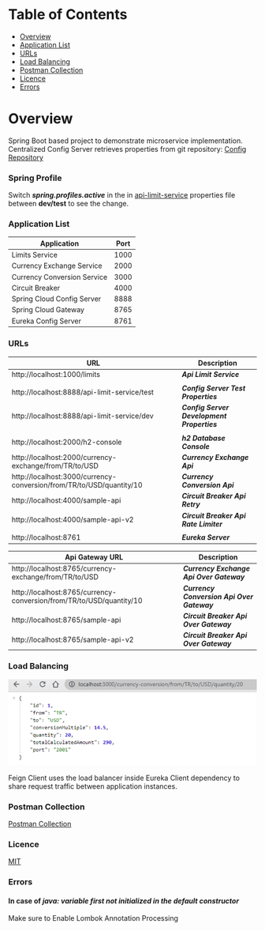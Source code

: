 # Table of Contents
- [Overview](#overview)
- [Application List](#application-list)
- [URLs](#urls)
- [Load Balancing](#load-balancing)
- [Postman Collection](#postman-collection)
- [Licence](#licence)
- [Errors](#errors)

# Overview
Spring Boot based project to demonstrate microservice implementation.
Centralized Config Server retrieves properties from git repository: [Config Repository](https://github.com/muratcanabay/config-repo)

### Spring Profile
Switch ***spring.profiles.active*** in the in [api-limit-service](api-limit-service/src/main/resources/application.yaml) properties file between **dev/test** to see the change.

### Application List

| Application                 | Port |
|-----------------------------|------|
| Limits Service              | 1000 |
| Currency Exchange Service   | 2000 |
| Currency Conversion Service | 3000 |
| Circuit Breaker             | 4000 |
| Spring Cloud Config Server  | 8888 |
| Spring Cloud Gateway        | 8765 |
| Eureka Config Server        | 8761 |

### URLs

| URL                                                                  | Description                                |
|----------------------------------------------------------------------|--------------------------------------------|
| http://localhost:1000/limits                                         | ***Api Limit Service***                    |
|                                                                      |                                            |
| http://localhost:8888/api-limit-service/test                         | ***Config Server Test Properties***        |
| http://localhost:8888/api-limit-service/dev                          | ***Config Server Development Properties*** |
|                                                                      |                                            |
| http://localhost:2000/h2-console                                     | ***h2 Database Console***                  |
| http://localhost:2000/currency-exchange/from/TR/to/USD               | ***Currency Exchange Api***                |
| http://localhost:3000/currency-conversion/from/TR/to/USD/quantity/10 | ***Currency Conversion Api***              |
| http://localhost:4000/sample-api                                     | ***Circuit Breaker Api Retry***            |
| http://localhost:4000/sample-api-v2                                  | ***Circuit Breaker Api Rate Limiter***     |
|                                                                      |                                            |
| http://localhost:8761                                                | ***Eureka Server***                        |

| Api Gateway URL                                                      | Description                                |
|----------------------------------------------------------------------|--------------------------------------------|
| http://localhost:8765/currency-exchange/from/TR/to/USD               | ***Currency Exchange Api Over Gateway***   |
| http://localhost:8765/currency-conversion/from/TR/to/USD/quantity/10 | ***Currency Conversion Api Over Gateway*** |
| http://localhost:8765/sample-api                                     | ***Circuit Breaker Api Over Gateway***     |
| http://localhost:8765/sample-api-v2                                  | ***Circuit Breaker Api Over Gateway***     |

### Load Balancing

![Load Balancing](./doc/statics/load-balancing.gif)

Feign Client uses the load balancer inside Eureka Client dependency to share request traffic between application instances.

### Postman Collection

[Postman Collection](spring-microservice-example.postman_collection.json)

### Licence

[MIT](LICENSE.MIT)

### Errors
#### In case of ***java: variable first not initialized in the default constructor***

Make sure to Enable Lombok Annotation Processing
 

